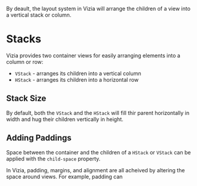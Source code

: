 
By deault, the layout system in Vizia will arrange the children of a view into a vertical stack or column.

# Stacks

Vizia provides two container views for easily arranging elements into a column or row:

 - `VStack` - arranges its children into a vertical column
 - `HStack` - arranges its children into a horizontal row

## Stack Size
By default, both the `VStack` and the `HStack` will fill thir parent horizontally in width and hug their children vertically in height.

## Adding Paddings
Space between the container and the children of a `HStack` or `VStack` can be applied with the `child-space` property.

In Vizia, padding, margins, and alignment are all acheived by altering the space around views. For example, padding can